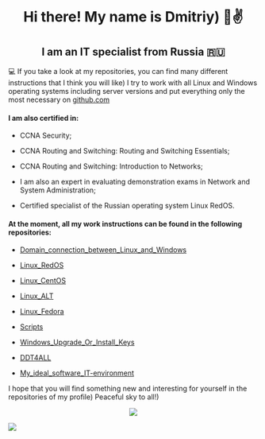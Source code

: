 <h1 align="center"> Hi there! My name is Dmitriy) 👋✌️
<h2 align="center"> I am an IT specialist from Russia 🇷🇺</h2>

💻 If you take a look at my repositories, you can find many different instructions that I think you will like) I try to work with all Linux and Windows operating systems including server versions and put everything only the most necessary on [github.com](https://github.com/)
  
<h4> I am also certified in:</h4>
  
- CCNA Security;
  
- CCNA Routing and Switching: Routing and Switching Essentials;

- CCNA Routing and Switching: Introduction to Networks;
  
- I am also an expert in evaluating demonstration exams in Network and System Administration;
  
- Certified specialist of the Russian operating system Linux RedOS.

<h4> At the moment, all my work instructions can be found in the following repositories:</h4>
  
- [Domain_connection_between_Linux_and_Windows](https://github.com/dimoroz772/Domain_connection_between_Linux_and_Windows)
  
- [Linux_RedOS](https://github.com/dimoroz772/Linux_RedOS)
  
- [Linux_CentOS](https://github.com/dimoroz772/Linux_CentOS)
  
- [Linux_ALT](https://github.com/dimoroz772/Linux_ALT)
  
- [Linux_Fedora](https://github.com/dimoroz772/Linux_Fedora)
  
- [Scripts](https://github.com/dimoroz772/Scripts)
  
- [Windows_Upgrade_Or_Install_Keys](https://github.com/dimoroz772/Windows_Upgrade_Or_Install_Keys/blob/main/README.md)
  
- [DDT4ALL](https://github.com/dimoroz772/DDT4ALL)

- [My_ideal_software_IT-environment](https://github.com/dimoroz772/My_ideal_software_IT-environment)
  
I hope that you will find something new and interesting for yourself in the repositories of my profile) Peaceful sky to all!)
  
<p align="center">
<a href="https://git.io/streak-stats"><img src="https://streak-stats.demolab.com?user=dimoroz772&theme=dark"/></a>
</p>

![](https://komarev.com/ghpvc/?username=dimoroz772)
